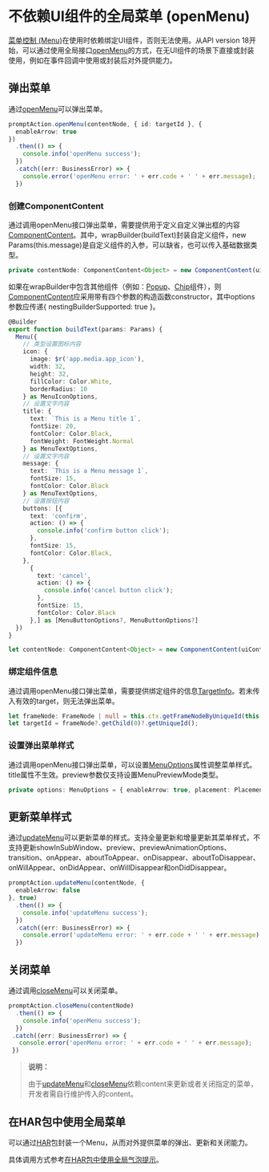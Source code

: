 # 不依赖UI组件的全局菜单 (openMenu)

[菜单控制 (Menu)](arkts-popup-and-menu-components-menu.md)在使用时依赖绑定UI组件，否则无法使用。从API version 18开始，可以通过使用全局接口[openMenu](../reference/apis-arkui/js-apis-arkui-UIContext.md#openmenu18)的方式，在无UI组件的场景下直接或封装使用，例如在事件回调中使用或封装后对外提供能力。

## 弹出菜单

通过[openMenu](../reference/apis-arkui/js-apis-arkui-UIContext.md#openmenu18)可以弹出菜单。
   
   ```ts
   promptAction.openMenu(contentNode, { id: targetId }, {
     enableArrow: true
   })
     .then(() => {
       console.info('openMenu success');
     })
     .catch((err: BusinessError) => {
       console.error('openMenu error: ' + err.code + ' ' + err.message);
     })
   ```

### 创建ComponentContent
   
   通过调用openMenu接口弹出菜单，需要提供用于定义自定义弹出框的内容[ComponentContent](../reference/apis-arkui/js-apis-arkui-ComponentContent.md)。其中，wrapBuilder(buildText)封装自定义组件，new Params(this.message)是自定义组件的入参，可以缺省，也可以传入基础数据类型。
   
   ```ts
   private contentNode: ComponentContent<Object> = new ComponentContent(uiContext, wrapBuilder(buildText), this.message);
   ```
   
   如果在wrapBuilder中包含其他组件（例如：[Popup](../reference/apis-arkui/arkui-ts/ohos-arkui-advanced-Popup.md)、[Chip](../reference/apis-arkui/arkui-ts/ohos-arkui-advanced-Chip.md)组件），则[ComponentContent](../reference/apis-arkui/js-apis-arkui-ComponentContent.md#componentcontent-1)应采用带有四个参数的构造函数constructor，其中options参数应传递{ nestingBuilderSupported: true }。
   
   ```ts
   @Builder
   export function buildText(params: Params) {
     Menu({
       // 类型设置图标内容
       icon: {
         image: $r('app.media.app_icon'),
         width: 32,
         height: 32,
         fillColor: Color.White,
         borderRadius: 10
       } as MenuIconOptions,
       // 设置文字内容
       title: {
         text: `This is a Menu title 1`,
         fontSize: 20,
         fontColor: Color.Black,
         fontWeight: FontWeight.Normal
       } as MenuTextOptions,
       // 设置文字内容
       message: {
         text: `This is a Menu message 1`,
         fontSize: 15,
         fontColor: Color.Black
       } as MenuTextOptions,
       // 设置按钮内容
       buttons: [{
         text: 'confirm',
         action: () => {
           console.info('confirm button click');
         },
         fontSize: 15,
         fontColor: Color.Black,
       },
         {
           text: 'cancel',
           action: () => {
             console.info('cancel button click');
           },
           fontSize: 15,
           fontColor: Color.Black
         },] as [MenuButtonOptions?, MenuButtonOptions?]
     })
   }
   
   let contentNode: ComponentContent<Object> = new ComponentContent(uiContext, wrapBuilder(buildText), this.message, { nestingBuilderSupported: true });
   ```


### 绑定组件信息
   
   通过调用openMenu接口弹出菜单，需要提供绑定组件的信息[TargetInfo](../reference/apis-arkui/js-apis-arkui-UIContext.md#targetinfo18)。若未传入有效的target，则无法弹出菜单。
   
   ```ts
   let frameNode: FrameNode | null = this.ctx.getFrameNodeByUniqueId(this.getUniqueId());
   let targetId = frameNode?.getChild(0)?.getUniqueId();
   ```

### 设置弹出菜单样式
   
   通过调用openMenu接口弹出菜单，可以设置[MenuOptions](../reference/apis-arkui/arkui-ts/ts-universal-attributes-menu.md#menuoptions10)属性调整菜单样式。title属性不生效。preview参数仅支持设置MenuPreviewMode类型。
   
   ```ts
   private options: MenuOptions = { enableArrow: true, placement: Placement.Bottom };
   ```

## 更新菜单样式

通过[updateMenu](../reference/apis-arkui/js-apis-arkui-UIContext.md#updatemenu18)可以更新菜单的样式。支持全量更新和增量更新其菜单样式，不支持更新showInSubWindow、preview、previewAnimationOptions、transition、onAppear、aboutToAppear、onDisappear、aboutToDisappear、onWillAppear、onDidAppear、onWillDisappear和onDidDisappear。
   
   ```ts
   promptAction.updateMenu(contentNode, {
     enableArrow: false
   }, true)
     .then(() => {
       console.info('updateMenu success');
     })
     .catch((err: BusinessError) => {
       console.error('updateMenu error: ' + err.code + ' ' + err.message);
     })
   ```

## 关闭菜单

通过调用[closeMenu](../reference/apis-arkui/js-apis-arkui-UIContext.md#closemenu18)可以关闭菜单。
   
   ```ts
   promptAction.closeMenu(contentNode)
     .then(() => {
       console.info('openMenu success');
     })
    .catch((err: BusinessError) => {
      console.error('openMenu error: ' + err.code + ' ' + err.message);
    })
   ```

> **说明：**
>
> 由于[updateMenu](../reference/apis-arkui/js-apis-arkui-UIContext.md#updatemenu18)和[closeMenu](../reference/apis-arkui/js-apis-arkui-UIContext.md#closemenu18)依赖content来更新或者关闭指定的菜单，开发者需自行维护传入的content。

## 在HAR包中使用全局菜单

可以通过[HAR](../quick-start/har-package.md)包封装一个Menu，从而对外提供菜单的弹出、更新和关闭能力。

具体调用方式参考[在HAR包中使用全局气泡提示](./arkts-popup-and-menu-components-uicontext-popup.md#在har包中使用全局气泡提示)。
